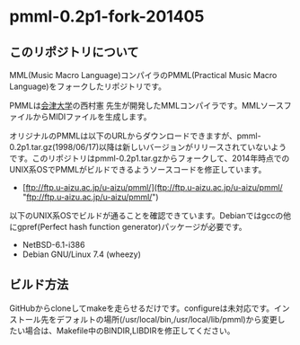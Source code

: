 pmml-0.2p1-fork-201405
============================

このリポジトリについて
----------------------

MML(Music Macro Language)コンパイラのPMML(Practical Music Macro Language)をフォークしたリポジトリです。

PMMLは[会津大学](http://www.u-aizu.ac.jp/ "会津大学")の西村憲 先生が開発したMMLコンパイラです。MMLソースファイルからMIDIファイルを生成します。

オリジナルのPMMLは以下のURLからダウンロードできますが、pmml-0.2p1.tar.gz(1998/06/17)以降は新しいバージョンがリリースされていないようです。このリポジトリはpmml-0.2p1.tar.gzからフォークして、2014年時点でのUNIX系OSでPMMLがビルドできるようソースコードを修正しています。

 * [ftp://ftp.u-aizu.ac.jp/u-aizu/pmml/](ftp://ftp.u-aizu.ac.jp/u-aizu/pmml/ "ftp://ftp.u-aizu.ac.jp/u-aizu/pmml/")

以下のUNIX系OSでビルドが通ることを確認できています。Debianではgccの他にgpref(Perfect hash function generator)パッケージが必要です。

 * NetBSD-6.1-i386
 * Debian GNU/Linux 7.4 (wheezy)

ビルド方法
----------

GitHubからcloneしてmakeを走らせるだけです。configureは未対応です。インストール先をデフォルトの場所(/usr/local/bin,/usr/local/lib/pmml)から変更したい場合は、Makefile中のBINDIR,LIBDIRを修正してください。
